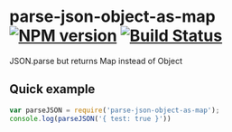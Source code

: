 parse-json-object-as-map [![NPM version][npm-image]][npm-url] [![Build Status][build-status-image]][build-status-url]
============================

JSON.parse but returns Map instead of Object

## Quick example

```js
var parseJSON = require('parse-json-object-as-map');
console.log(parseJSON('{ test: true }'))
```

[build-status-image]: https://img.shields.io/circleci/project/christophehurpeau/parse-json-object-as-map/master.svg?style=flat-square
[build-status-url]: https://circleci.com/gh/christophehurpeau/parse-json-object-as-map
[npm-image]: https://img.shields.io/npm/v/parse-json-object-as-map.svg?style=flat-square
[npm-url]: https://npmjs.org/package/parse-json-object-as-map
